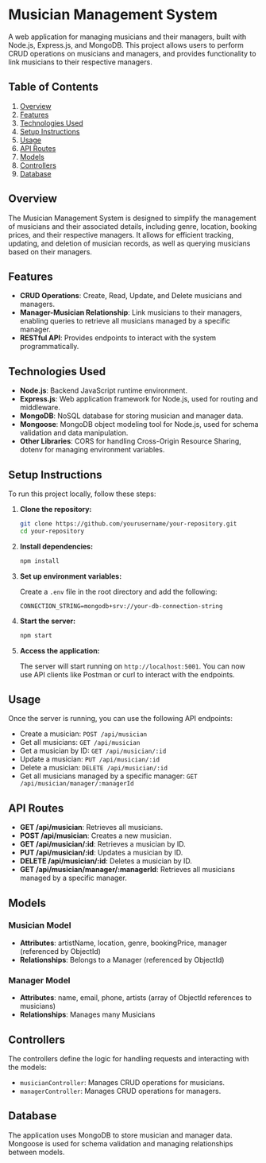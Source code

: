 # Musician Management System

A web application for managing musicians and their managers, built with Node.js, Express.js, and MongoDB. This project allows users to perform CRUD operations on musicians and managers, and provides functionality to link musicians to their respective managers.

## Table of Contents

1. [Overview](#overview)
2. [Features](#features)
3. [Technologies Used](#technologies-used)
4. [Setup Instructions](#setup-instructions)
5. [Usage](#usage)
6. [API Routes](#api-routes)
7. [Models](#models)
8. [Controllers](#controllers)
9. [Database](#database)

## Overview

The Musician Management System is designed to simplify the management of musicians and their associated details, including genre, location, booking prices, and their respective managers. It allows for efficient tracking, updating, and deletion of musician records, as well as querying musicians based on their managers.

## Features

- **CRUD Operations**: Create, Read, Update, and Delete musicians and managers.
- **Manager-Musician Relationship**: Link musicians to their managers, enabling queries to retrieve all musicians managed by a specific manager.
- **RESTful API**: Provides endpoints to interact with the system programmatically.

## Technologies Used

- **Node.js**: Backend JavaScript runtime environment.
- **Express.js**: Web application framework for Node.js, used for routing and middleware.
- **MongoDB**: NoSQL database for storing musician and manager data.
- **Mongoose**: MongoDB object modeling tool for Node.js, used for schema validation and data manipulation.
- **Other Libraries**: CORS for handling Cross-Origin Resource Sharing, dotenv for managing environment variables.

## Setup Instructions

To run this project locally, follow these steps:

1. **Clone the repository:**

   ```bash
   git clone https://github.com/yourusername/your-repository.git
   cd your-repository
   ```

2. **Install dependencies:**

   ```bash
   npm install
   ```

3. **Set up environment variables:**

   Create a `.env` file in the root directory and add the following:

   ```plaintext
   CONNECTION_STRING=mongodb+srv://your-db-connection-string
   ```

4. **Start the server:**

   ```bash
   npm start
   ```

5. **Access the application:**

   The server will start running on `http://localhost:5001`. You can now use API clients like Postman or curl to interact with the endpoints.

## Usage

Once the server is running, you can use the following API endpoints:

- Create a musician: `POST /api/musician`
- Get all musicians: `GET /api/musician`
- Get a musician by ID: `GET /api/musician/:id`
- Update a musician: `PUT /api/musician/:id`
- Delete a musician: `DELETE /api/musician/:id`
- Get all musicians managed by a specific manager: `GET /api/musician/manager/:managerId`

## API Routes

- **GET /api/musician**: Retrieves all musicians.
- **POST /api/musician**: Creates a new musician.
- **GET /api/musician/:id**: Retrieves a musician by ID.
- **PUT /api/musician/:id**: Updates a musician by ID.
- **DELETE /api/musician/:id**: Deletes a musician by ID.
- **GET /api/musician/manager/:managerId**: Retrieves all musicians managed by a specific manager.

## Models

### Musician Model

- **Attributes**: artistName, location, genre, bookingPrice, manager (referenced by ObjectId)
- **Relationships**: Belongs to a Manager (referenced by ObjectId)

### Manager Model

- **Attributes**: name, email, phone, artists (array of ObjectId references to musicians)
- **Relationships**: Manages many Musicians

## Controllers

The controllers define the logic for handling requests and interacting with the models:

- `musicianController`: Manages CRUD operations for musicians.
- `managerController`: Manages CRUD operations for managers.

## Database

The application uses MongoDB to store musician and manager data. Mongoose is used for schema validation and managing relationships between models.
